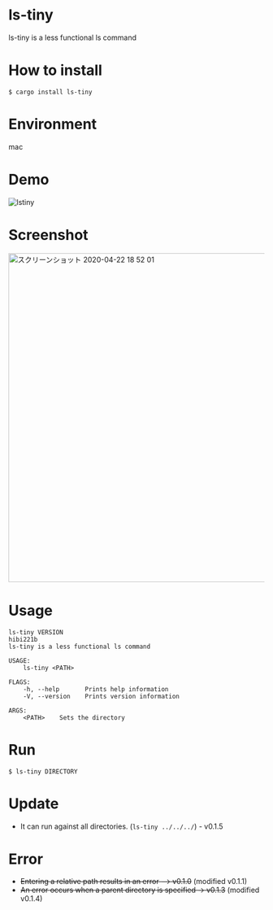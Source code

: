 # ls-tiny
ls-tiny is a less functional ls command

# How to install

`$ cargo install ls-tiny`

# Environment
mac

# Demo

![lstiny](https://user-images.githubusercontent.com/29950288/80045180-9a850a00-8541-11ea-8933-860307eed0ba.gif)

# Screenshot

<img width="647" alt="スクリーンショット 2020-04-22 18 52 01" src="https://user-images.githubusercontent.com/29950288/79967910-68849100-84ca-11ea-8e03-c2a703a62cb1.png">

# Usage

```console
ls-tiny VERSION
hibi221b
ls-tiny is a less functional ls command

USAGE:
    ls-tiny <PATH>

FLAGS:
    -h, --help       Prints help information
    -V, --version    Prints version information

ARGS:
    <PATH>    Sets the directory
```

# Run

`$ ls-tiny DIRECTORY`

# Update
- It can run against all directories. (`ls-tiny ../../../`) - v0.1.5

# Error
- ~~Entering a relative path results in an error --> v0.1.0~~ (modified v0.1.1)
- ~~An error occurs when a parent directory is specified -> v0.1.3~~ (modified v0.1.4)

